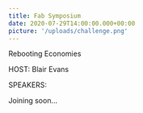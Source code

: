 ```yaml
---
title: Fab Symposium
date: 2020-07-29T14:00:00.000+00:00
picture: '/uploads/challenge.png'
---
```


Rebooting Economies


HOST: Blair Evans


SPEAKERS: 

Joining soon...
